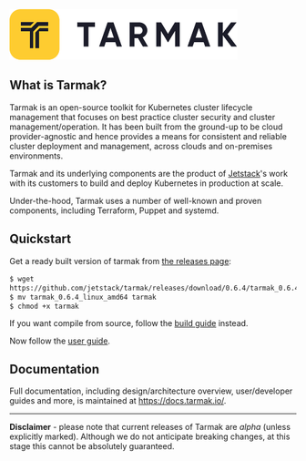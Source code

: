 ![tarmak logo](/docs/static/logo-tarmak-400px.png)

## What is Tarmak?

Tarmak is an open-source toolkit for Kubernetes cluster lifecycle management
that focuses on best practice cluster security and cluster
management/operation. It has been built from the ground-up to be cloud
provider-agnostic and hence provides a means for consistent and reliable
cluster deployment and management, across clouds and on-premises environments.

Tarmak and its underlying components are the product of
[Jetstack](https://www.jetstack.io)'s work with  its customers to build and
deploy Kubernetes in production at scale.

Under-the-hood, Tarmak uses a number of well-known and proven components,
including Terraform, Puppet and systemd.

## Quickstart

Get a ready built version of tarmak from [the releases
page](https://github.com/jetstack/tarmak/releases):

    $ wget https://github.com/jetstack/tarmak/releases/download/0.6.4/tarmak_0.6.4_linux_amd64
    $ mv tarmak_0.6.4_linux_amd64 tarmak
    $ chmod +x tarmak

If you want compile from source, follow the [build
guide](https://docs.tarmak.io/developer-guide.html#building-tarmak)
instead.

Now follow the [user guide](https://docs.tarmak.io/user-guide.html).

## Documentation

Full documentation, including design/architecture overview, user/developer
guides and more, is maintained at https://docs.tarmak.io/.

----

**Disclaimer** - please note that current releases of Tarmak are *alpha*
(unless explicitly marked).  Although we do not anticipate breaking changes, at
this stage this cannot be absolutely guaranteed.
